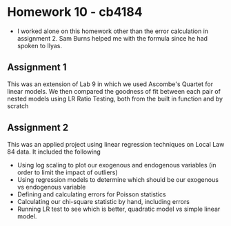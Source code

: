 # Homework 10 - cb4184

* I worked alone on this homework other than the error calculation in assignment 2. Sam Burns helped me with the formula since he had spoken to Ilyas. 



## Assignment 1
This was an extension of Lab 9 in which we used Ascombe's Quartet for linear models. We then compared the goodness of fit between each pair of nested models using LR Ratio Testing, both from the built in function and by scratch

## Assignment 2
This was an applied project using linear regression techniques on Local Law 84 data. It included the following
* Using log scaling to plot our exogenous and endogenous variables (in order to limit the impact of outliers)
* Using regression models to determine which should be our exogenous vs endogenous variable
* Defining and calculating errors for Poisson statistics
* Calculating our chi-square statistic by hand, including errors
* Running LR test to see which is better, quadratic model vs simple linear model. 

